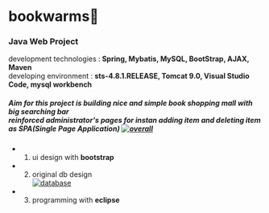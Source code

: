 # bookwarms🦉
<p><h3>Java Web Project</h3></p>
development technologies :<b> Spring, Mybatis, MySQL, BootStrap, AJAX, Maven</b><br>
developing environment : <b>sts-4.8.1.RELEASE, Tomcat 9.0, Visual Studio Code, mysql workbench</b>


<h5>
Aim for this project is building nice and simple book shopping mall with big searching bar<br>
reinforced administrator's pages for instan adding item and deleting item as SPA(Single Page Application)
<a href="https://ibb.co/Gkx1h1x"><img src="https://i.ibb.co/Xp2dwd2/overall.jpg" alt="overall" border="0"></a>
</h5>



- 1. ui design with <b>bootstrap</b>
- 2. original db design<br>
<a href="https://ibb.co/TrPhHn9"><img src="https://i.ibb.co/hC28Kn3/database.jpg" alt="database" border="0"></a><br />
- 3. programming with <b>eclipse<b/> 



